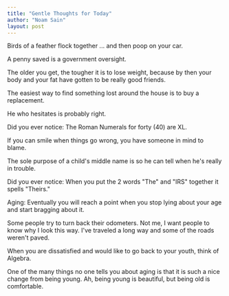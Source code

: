 ```yaml
---
title: "Gentle Thoughts for Today"
author: "Noam Sain"
layout: post
---
```


Birds of a feather flock together ... and then poop on your car.

A penny saved is a government oversight.

The older you get, the tougher it is to lose weight, because by then your body and your fat have gotten to be really good friends.

The easiest way to find something lost around the house is to buy a replacement.

He who hesitates is probably right.

Did you ever notice: The Roman Numerals for forty (40) are XL.

If you can smile when things go wrong, you have someone in mind to blame.

The sole purpose of a child's middle name is so he can tell when he's really in trouble.

Did you ever notice: When you put the 2 words "The" and "IRS" together it spells "Theirs."

Aging: Eventually you will reach a point when you stop lying about your age and start bragging about it.

Some people try to turn back their odometers. Not me, I want people to know why I look this way. I've traveled a long way and some of the roads weren't paved.

When you are dissatisfied and would like to go back to your youth, think of Algebra.

One of the many things no one tells you about aging is that it is such a nice change from being young. Ah, being young is beautiful, but being old is comfortable.

